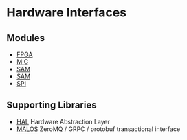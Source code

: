 # Hardware Interfaces

## Modules
* [FPGA](../Hardware/fpga.md)
* [MIC](../Hardware/microphone.md)
* [SAM](../Hardware/Sam3.md)
* [SAM](../Hardware/sam3mcu-programming.md)
* [SPI](../Hardware/SPI.md)

## Supporting Libraries
* [HAL](../intro/hal.md) Hardware Abstraction Layer
* [MALOS](../intro/malos.md)  ZeroMQ / GRPC / protobuf transactional interface
